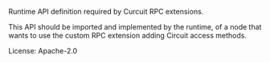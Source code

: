 Runtime API definition required by Curcuit RPC extensions.

This API should be imported and implemented by the runtime,
of a node that wants to use the custom RPC extension
adding Circuit access methods.

License: Apache-2.0
